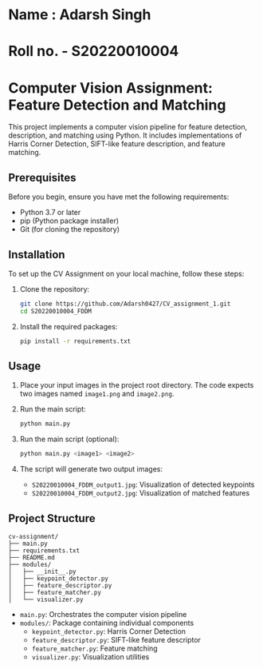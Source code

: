 # Name : Adarsh Singh
# Roll no. - S20220010004

# Computer Vision Assignment: Feature Detection and Matching

This project implements a computer vision pipeline for feature detection, description, and matching using Python. It includes implementations of Harris Corner Detection, SIFT-like feature description, and feature matching.

## Prerequisites

Before you begin, ensure you have met the following requirements:

* Python 3.7 or later
* pip (Python package installer)
* Git (for cloning the repository)

## Installation

To set up the CV Assignment on your local machine, follow these steps:

1. Clone the repository:
   ```bash
   git clone https://github.com/Adarsh0427/CV_assignment_1.git
   cd S20220010004_FDDM
   ```

2. Install the required packages:
   ```bash
   pip install -r requirements.txt
   ```

## Usage

1. Place your input images in the project root directory. The code expects two images named `image1.png` and `image2.png`.

2. Run the main script:
   ```bash
   python main.py 
   ```
3. Run the main script (optional):
   ```bash
   python main.py <image1> <image2>
   ```

3. The script will generate two output images:
   - `S20220010004_FDDM_output1.jpg`: Visualization of detected keypoints
   - `S20220010004_FDDM_output2.jpg`: Visualization of matched features

## Project Structure

```
cv-assignment/
├── main.py
├── requirements.txt
├── README.md
├── modules/
│   ├── __init__.py
│   ├── keypoint_detector.py
│   ├── feature_descriptor.py
│   ├── feature_matcher.py
│   └── visualizer.py
```

- `main.py`: Orchestrates the computer vision pipeline
- `modules/`: Package containing individual components
  - `keypoint_detector.py`: Harris Corner Detection
  - `feature_descriptor.py`: SIFT-like feature descriptor
  - `feature_matcher.py`: Feature matching
  - `visualizer.py`: Visualization utilities
